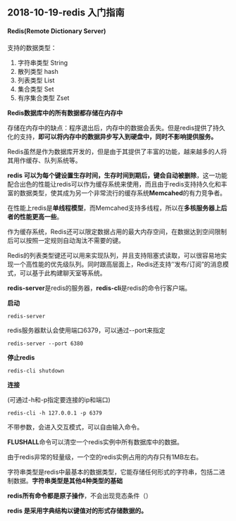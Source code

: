 ## 2018-10-19-redis 入门指南  

#### Redis(Remote Dictionary Server)

支持的数据类型：

1. 字符串类型   String
2. 散列类型       hash 
3. 列表类型       List
4. 集合类型      Set
5. 有序集合类型     Zset

**Redis数据库中的所有数据都存储在内存中**

存储在内存中的缺点：程序退出后，内存中的数据会丢失。但是redis提供了持久化的支持，**即可以将内存中的数据异步写入到硬盘中，同时不影响提供服务。**

Redis虽然是作为数据库开发的，但是由于其提供了丰富的功能，越来越多的人将其用作缓存、队列系统等。

**redis 可以为每个键设置生存时间，生存时间到期后，键会自动被删除**，这一功能配合出色的性能让redis可以作为缓存系统来使用，而且由于redis支持持久化和丰富的数据类型，使其成为另一个非常流行的缓存系统**Memcahed**的有力竞争者。

在性能上redis是**单线程模型**，而Memcahed支持多线程，所以在**多核服务器上后者的性能更高一些**。

作为缓存系统，Redis还可以限定数据占用的最大内存空间，在数据达到空间限制后可以按照一定规则自动淘汰不需要的键。

Redis的列表类型键还可以用来实现队列，并且支持阻塞式读取，可以很容易地实现一个高性能的优先级队列。同时跟高层面上，Redis还支持’’发布/订阅”的消息模式，可以基于此构建聊天室等系统。

**redis-server**是redis的服务器，**redis-cli**是redis的命令行客户端。

**启动**

~~~shell
redis-server
~~~

redis服务器默认会使用端口6379，可以通过--port来指定

~~~Linux
redis-server --port 6380
~~~

**停止redis**

~~~Linux
redis-cli shutdown
~~~

**连接**

(可通过-h和-p指定要连接的ip和端口)

~~~Linux
redis-cli -h 127.0.0.1 -p 6379
~~~

不带参数，会进入交互模式，可以自由输入命令。

**FLUSHALL**命令可以清空一个redis实例中所有数据库中的数据。

由于redis非常的轻量级，一个空的redis实例占用的内存只有1MB左右。

字符串类型是redis中最基本的数据类型，它能存储任何形式的字符串，包括二进制数据。**字符串类型是其他4种类型的基础**

**redis所有命令都是原子操作**，不会出现竞态条件（）

**redis 是采用字典结构以键值对的形式存储数据的。**


